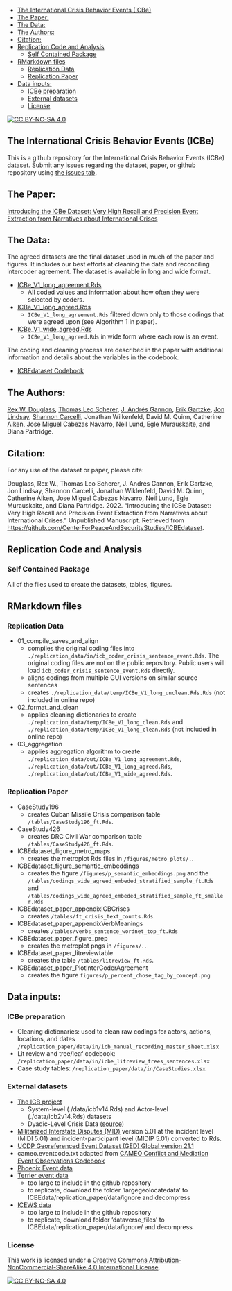 
  - [The International Crisis Behavior Events
    (ICBe)](#the-international-crisis-behavior-events-icbe)
  - [The Paper:](#the-paper)
  - [The Data:](#the-data)
  - [The Authors:](#the-authors)
  - [Citation:](#citation)
  - [Replication Code and Analysis](#replication-code-and-analysis)
      - [Self Contained Package](#self-contained-package)
  - [RMarkdown files](#rmarkdown-files)
      - [Replication Data](#replication-data)
      - [Replication Paper](#replication-paper)
  - [Data inputs:](#data-inputs)
      - [ICBe preparation](#icbe-preparation)
      - [External datasets](#external-datasets)
      - [License](#license)

<!-- README.md is generated from README.Rmd. Please edit that file -->

[![CC
BY-NC-SA 4.0](https://img.shields.io/badge/License-CC%20BY--NC--SA%204.0-lightgrey.svg)](http://creativecommons.org/licenses/by-nc-sa/4.0/)

## The International Crisis Behavior Events (ICBe)

This is a github repository for the International Crisis Behavior Events
(ICBe) dataset. Submit any issues regarding the dataset, paper, or
github repository using [the issues
tab](https://github.com/CenterForPeaceAndSecurityStudies/ICBEdataset/issues/new/choose).

## The Paper:

[Introducing the ICBe Dataset: Very High Recall and Precision Event
Extraction from Narratives about International
Crises](https://github.com/CenterForPeaceAndSecurityStudies/ICBEdataset/raw/master/replication_paper/IntroducingICBe_DouglassEtAl_2021_BetaDraft_bookdown.pdf)

## The Data:

The agreed datasets are the final dataset used in much of the paper and
figures. It includes our best efforts at cleaning the data and
reconciling intercoder agreement. The dataset is available in long and
wide format.

  - [ICBe\_V1\_long\_agreement.Rds](https://github.com/CenterForPeaceAndSecurityStudies/ICBEdataset/blob/master/replication_data/out/ICBe_V1_wide_agreed.Rds)
      - All coded values and information about how often they were
        selected by coders.  
  - [ICBe\_V1\_long\_agreed.Rds](https://github.com/CenterForPeaceAndSecurityStudies/ICBEdataset/blob/master/replication_data/out/ICBe_V1_long_agreed.Rds)
      - `ICBe_V1_long_agreement.Rds` filtered down only to those codings
        that were agreed upon (see Algorithm 1 in paper).
  - [ICBe\_V1\_wide\_agreed.Rds](https://github.com/CenterForPeaceAndSecurityStudies/ICBEdataset/blob/master/replication_data/out/ICBe_V1_wide_agreed.Rds)
      - `ICBe_V1_long_agreed.Rds` in wide form where each row is an
        event.

The coding and cleaning process are described in the paper with
additional information and details about the variables in the codebook.
- [ICBEdataset
Codebook](https://docs.google.com/document/d/1aJkweohbfIWtNpJw1CmXbeIiK6czbJ5iPyKwiYP1YlU/edit?usp=sharing)

## The Authors:

[Rex W. Douglass](http://www.rexdouglass.com), [Thomas Leo
Scherer](http://tlscherer.com/), [J. Andrés
Gannon](https://jandresgannon.com/), [Erik
Gartzke](http://erikgartzke.com/), [Jon
Lindsay](https://www.jonrlindsay.com/), [Shannon
Carcelli](https://www.shannoncarcelli.com/), Jonathan Wilkenfeld, David
M. Quinn, Catherine Aiken, Jose Miguel Cabezas Navarro, Neil Lund, Egle
Murauskaite, and Diana Partridge.

## Citation:

For any use of the dataset or paper, please cite:

Douglass, Rex W., Thomas Leo Scherer, J. Andrés Gannon, Erik Gartzke,
Jon Lindsay, Shannon Carcelli, Jonathan Wiklenfeld, David M. Quinn,
Catherine Aiken, Jose Miguel Cabezas Navarro, Neil Lund, Egle
Murauskaite, and Diana Partridge. 2022. “Introducing the ICBe Dataset:
Very High Recall and Precision Event Extraction from Narratives about
International Crises.” Unpublished Manuscript. Retrieved from
<https://github.com/CenterForPeaceAndSecurityStudies/ICBEdataset>.

## Replication Code and Analysis

### Self Contained Package

All of the files used to create the datasets, tables, figures.

## RMarkdown files

### Replication Data

  - 01\_compile\_saves\_and\_align
      - compiles the original coding files into
        `./replication_data/in/icb_coder_crisis_sentence_event.Rds`. The
        original coding files are not on the public repository. Public
        users will load `icb_coder_crisis_sentence_event.Rds` directly.
      - aligns codings from multiple GUI versions on similar source
        sentences
      - creates `./replication_data/temp/ICBe_V1_long_unclean.Rds.Rds`
        (not included in online repo)
  - 02\_format\_and\_clean
      - applies cleaning dictionaries to create
        `./replication_data/temp/ICBe_V1_long_clean.Rds` and
        `./replication_data/temp/ICBe_V1_long_clean.Rds` (not included
        in online repo)
  - 03\_aggregation
      - applies aggregation algorithm to create
        `./replication_data/out/ICBe_V1_long_agreement.Rds`,
        `./replication_data/out/ICBe_V1_long_agreed.Rds`,
        `./replication_data/out/ICBe_V1_wide_agreed.Rds`.

### Replication Paper

  - CaseStudy196
      - creates Cuban Missile Crisis comparison table
        `/tables/CaseStudy196_ft.Rds`.
  - CaseStudy426
      - creates DRC Civil War comparison table
        `/tables/CaseStudy426_ft.Rds`.
  - ICBEdataset\_figure\_metro\_maps
      - creates the metroplot Rds files in `/figures/metro_plots/.`.
  - ICBEdataset\_figure\_semantic\_embeddings
      - creates the figure `/figures/p_semantic_embeddings.png` and the
        `/tables/codings_wide_agreed_embeded_stratified_sample_ft.Rds`
        and
        `/tables/codings_wide_agreed_embeded_stratified_sample_ft_smaller.Rds`
  - ICBEdataset\_paper\_appendixICBCrises
      - creates `/tables/ft_crisis_text_counts.Rds`.
  - ICBEdataset\_paper\_appendixVerbMeanings
      - creates `/tables/verbs_sentence_wordnet_top_ft.Rds`
  - ICBEdataset\_paper\_figure\_prep
      - creates the metroplot pngs in `/figures/.`.
  - ICBEdataset\_paper\_litreviewtable
      - creates the table `/tables/litreview_ft.Rds`.
  - ICBEdataset\_paper\_PlotInterCoderAgreement
      - creates the figure `figures/p_percent_chose_tag_by_concept.png`

## Data inputs:

### ICBe preparation

  - Cleaning dictionaries: used to clean raw codings for actors,
    actions, locations, and dates
    `/replication_paper/data/in/icb_manual_recording_master_sheet.xlsx`
  - Lit review and tree/leaf codebook:
    `/replication_paper/data/in/icbe_litreview_trees_sentences.xlsx`
  - Case study tables: `/replication_paper/data/in/CaseStudies.xlsx`

### External datasets

  - [The ICB project](https://sites.duke.edu/icbdata/)
      - System-level (./data/icb1v14.Rds) and Actor-level
        (./data/icb2v14.Rds) datasets
      - Dyadic-Level Crisis Data
        ([source](https://sites.duke.edu/icbdata/data-collections/))
  - [Militarized Interstate Disputes
    (MID)](https://correlatesofwar.org/data-sets/MIDs) version 5.01 at
    the incident level (MIDI 5.01) and incident-participant level (MIDIP
    5.01) converted to Rds.
  - [UCDP Georeferenced Event Dataset (GED) Global
    version 21.1](https://ucdp.uu.se/downloads/index.html#ged_global)
  - cameo.eventcode.txt adapted from [CAMEO Conflict and Mediation Event
    Observations
    Codebook](https://parusanalytics.com/eventdata/cameo.dir/CAMEO.09b6.pdf)
  - [Phoenix Event
    data](https://databank.illinois.edu/datasets/IDB-2796521)
  - [Terrier event data](https://osf.io/4m2u7/files/)
      - too large to include in the github repository
      - to replicate, download the folder ‘largegeolocatedata’ to
        ICBEdata/replication\_paper/data/ignore and decompress
  - [ICEWS
    data](https://dataverse.harvard.edu/dataset.xhtml?persistentId=doi:10.7910/DVN/28075&version=30.0)
      - too large to include in the github repository
      - to replicate, download folder ‘dataverse\_files’ to
        ICBEdata/replication\_paper/data/ignore/ and decompress

### License

This work is licensed under a [Creative Commons
Attribution-NonCommercial-ShareAlike 4.0 International
License](http://creativecommons.org/licenses/by-nc-sa/4.0/).

[![CC
BY-NC-SA 4.0](https://licensebuttons.net/l/by-nc-sa/4.0/88x31.png)](http://creativecommons.org/licenses/by-nc-sa/4.0/)
